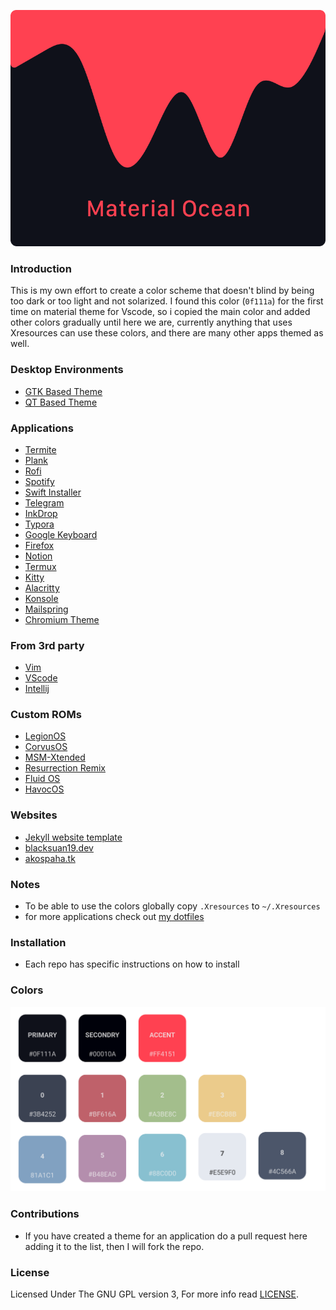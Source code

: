 <p align="center">
  <img src="./logo.png">
</p>

### Introduction

This is my own effort to create a color scheme that doesn't blind by being too
dark or too light and not solarized. I found this color (`0f111a`) for the first
time on material theme for Vscode, so i copied the main color and added other
colors gradually until here we are, currently anything that uses Xresources can
use these colors, and there are many other apps themed as well.

### Desktop Environments

- [GTK Based Theme](https://github.com/material-ocean/Gtk-Theme)
- [QT Based Theme](https://github.com/material-ocean/plasma)

### Applications

- [Termite](https://github.com/material-ocean/Termite-theme)
- [Plank](https://github.com/material-ocean/Plank-Theme)
- [Rofi](https://github.com/material-ocean/rofi-Theme)
- [Spotify](https://github.com/material-ocean/Spotify-Theme)
- [Swift Installer](https://github.com/material-ocean/Android-Theme)
- [Telegram](https://github.com/material-ocean/Telegram-Theme)
- [InkDrop](https://github.com/material-ocean/inkdrop-ui)
- [Typora](https://github.com/material-ocean/Typora-Theme)
- [Google Keyboard](https://github.com/AkosPaha/Material-ocean-gboard-theme)
- [Firefox](https://github.com/material-ocean/Firefox-Theme)
- [Notion](https://github.com/material-ocean/Notion-Theme)
- [Termux](https://github.com/material-ocean/Termux-Theme)
- [Kitty](https://github.com/material-ocean/Kitty-theme)
- [Alacritty](https://github.com/material-ocean/Alacritty-theme)
- [Konsole](https://github.com/material-ocean/konsole-theme)
- [Mailspring](https://github.com/vigneshkashyap/material-ocean-mailspring/)
- [Chromium Theme](https://github.com/vigneshkashyap/chrome-material-ocean/)

### From 3rd party

- [Vim](https://github.com/hzchirs/vim-material)
- [VScode](https://marketplace.visualstudio.com/items?itemName=Equinusocio.vsc-material-theme)
- [Intellij](https://plugins.jetbrains.com/plugin/8006-material-theme-ui)

### Custom ROMs

- [LegionOS](https://github.com/Project-LegionOS)
- [CorvusOS](https://www.corvusrom.com/)
- [MSM-Xtended](https://project-xtended.org/)
- [Resurrection Remix](https://resurrectionremix.com/)
- [Fluid OS](https://projectfluid.org/)
- [HavocOS](https://havoc-os.com/)

### Websites

- [Jekyll website template](https://github.com/Blacksuan19/blacksuan19.github.io)
- [blacksuan19.dev](https://blacksuan19.dev)
- [akospaha.tk](https://akospaha.tk/)

### Notes

- To be able to use the colors globally copy `.Xresources` to `~/.Xresources`
- for more applications check out
  [my dotfiles](https://github.com/Blacksuan19/Dotfiles)

### Installation

- Each repo has specific instructions on how to install

### Colors

![theme colors](./colors.png)

### Contributions

- If you have created a theme for an application do a pull request here adding
  it to the list, then I will fork the repo.

### License

Licensed Under The GNU GPL version 3, For more info read [LICENSE](./LICENSE).
